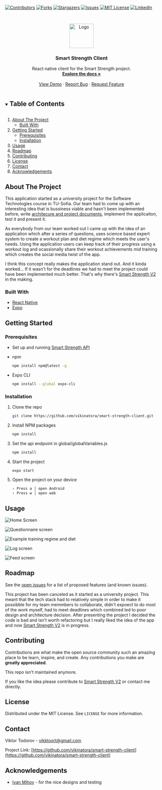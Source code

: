 <!--
*** Thanks for checking out the Best-README-Template. If you have a suggestion
*** that would make this better, please fork the repo and create a pull request
*** or simply open an issue with the tag "enhancement".
*** Thanks again! Now go create something AMAZING! :D
***
***
***
*** To avoid retyping too much info. Do a search and replace for the following:
*** vikinatora, smart-strength-client, twitter_handle, vikktoort@gmail.com, Smart Strength Client, project_description
-->



<!-- PROJECT SHIELDS -->
<!--
*** I'm using markdown "reference style" links for readability.
*** Reference links are enclosed in brackets [ ] instead of parentheses ( ).
*** See the bottom of this document for the declaration of the reference variables
*** for contributors-url, forks-url, etc. This is an optional, concise syntax you may use.
*** https://www.markdownguide.org/basic-syntax/#reference-style-links
-->
[![Contributors][contributors-shield]][contributors-url]
[![Forks][forks-shield]][forks-url]
[![Stargazers][stars-shield]][stars-url]
[![Issues][issues-shield]][issues-url]
[![MIT License][license-shield]][license-url]
[![LinkedIn][linkedin-shield]][linkedin-url]



<!-- PROJECT LOGO -->
<br />
<p align="center">
  <a href="https://github.com/vikinatora/smart-strength-client">
    <img src="images/logo.png" alt="Logo" width="80" height="80">
  </a>

  <h3 align="center">Smart Strength Client</h3>

  <p align="center">
    React native client for the Smart Strength project. 
    <br />
    <a href="https://github.com/vikinatora/smart-strength-client"><strong>Explore the docs »</strong></a>
    <br />
    <br />
    <a href="https://github.com/vikinatora/smart-strength-client">View Demo</a>
    ·
    <a href="https://github.com/vikinatora/smart-strength-client/issues">Report Bug</a>
    ·
    <a href="https://github.com/vikinatora/smart-strength-client/issues">Request Feature</a>
  </p>
</p>



<!-- TABLE OF CONTENTS -->
<details open="open">
  <summary><h2 style="display: inline-block">Table of Contents</h2></summary>
  <ol>
    <li>
      <a href="#about-the-project">About The Project</a>
      <ul>
        <li><a href="#built-with">Built With</a></li>
      </ul>
    </li>
    <li>
      <a href="#getting-started">Getting Started</a>
      <ul>
        <li><a href="#prerequisites">Prerequisites</a></li>
        <li><a href="#installation">Installation</a></li>
      </ul>
    </li>
    <li><a href="#usage">Usage</a></li>
    <li><a href="#roadmap">Roadmap</a></li>
    <li><a href="#contributing">Contributing</a></li>
    <li><a href="#license">License</a></li>
    <li><a href="#contact">Contact</a></li>
    <li><a href="#acknowledgements">Acknowledgements</a></li>
  </ol>
</details>



<!-- ABOUT THE PROJECT -->
## About The Project

This application started as a university project for the Software Technologies course in TU-Sofia. Our team had to come up with an interesting idea that is bussiness 
viable and hasn't been implemented before, write [architecure and project documents](https://github.com/vikinatora/smart-strength-client/tree/master/documentation), 
implement the applicaiton, test it and present it. 

As everybody from our team worked out I came up with the idea of an application which after a series of questions, uses science based expert system to create a workout 
plan and diet regime which meets the user's needs. Using the application users can keep track of their progress using a workout log and ocassionally share their 
workout achievements mid training which creates the social media twist of the app.

I think this concept really makes the application stand out. And it kinda worked... If it wasn't for the deadlines we had to meet the project could have been implemented much better.
That's why there's [Smart Strength V2](https://github.com/smart-strength) in the making. 

### Built With

* [React Native](https://reactnative.dev/)
* [Expo](https://docs.expo.io/)


<!-- GETTING STARTED -->
## Getting Started

### Prerequisites
* Set up and running [Smart Strength API](https://github.com/vikinatora/Smart-Strength-Backend)

* npm
  ```sh
  npm install npm@latest -g
  ```
* Expo CLI
   ```sh
   npm install --global expo-cli
   ```

### Installation

1. Clone the repo
   ```sh
   git clone https://github.com/vikinatora/smart-strength-client.git
   ```
2. Install NPM packages
   ```sh
   npm install
   ```
3. Set the api endpoint in global/globalVariables.js
   ```sh
   npm install
   ```
4. Start the project
   ```sh
   expo start
   ```
5. Open the project on your device
   ```sh
   › Press a │ open Android
   › Press w │ open web
   ```

<!-- USAGE EXAMPLES -->
## Usage

![Home Screen](https://imgur.com/1K1HY6o)

![Questionnaire screen](https://imgur.com/62Sk84y)

![Example training regime and diet](https://imgur.com/0aRQ8xq)

![Log screen](https://imgur.com/N28sLRl)

![Feed screen](https://imgur.com/pO1FGDU)


<!-- ROADMAP -->
## Roadmap

See the [open issues](https://github.com/vikinatora/smart-strength-client/issues) for a list of proposed features (and known issues).

This project has been canceled as it started as a university project. This meant that the tech stack had to relatively simple in order to make it possibble for my team memmbers to collaborate, didn't expoect to do most of the work myself,
had to meet deadlines which combined led to poor design and architecture decision. After presenting the project I decided the code is bad and isn't worth refactoring but 
I really liked the idea of the app and now [Smart Strength V2](https://github.com/smart-strength) is in progress. 


<!-- CONTRIBUTING -->
## Contributing

Contributions are what make the open source community such an amazing place to be learn, inspire, and create. Any contributions you make are **greatly appreciated**.

This repo isn't maintained anymore.

If you like the idea please contribute to [Smart Strength V2](https://github.com/smart-strength) or contact me directly.

<!-- LICENSE -->
## License

Distributed under the MIT License. See `LICENSE` for more information.



<!-- CONTACT -->
## Contact

Viktor Todorov - vikktoort@gmail.com

Project Link: [https://github.com/vikinatora/smart-strength-client](https://github.com/vikinatora/smart-strength-client)



<!-- ACKNOWLEDGEMENTS -->
## Acknowledgements

* [Ivan Mihov](https://github.com/IvanMihovpz) - for the nice designs and testing





<!-- MARKDOWN LINKS & IMAGES -->
<!-- https://www.markdownguide.org/basic-syntax/#reference-style-links -->
[contributors-shield]: https://img.shields.io/github/contributors/vikinatora/smart-strength-client.svg?style=for-the-badge
[contributors-url]: https://github.com/vikinatora/smart-strength-client/graphs/contributors
[forks-shield]: https://img.shields.io/github/forks/vikinatora/smart-strength-client.svg?style=for-the-badge
[forks-url]: https://github.com/vikinatora/smart-strength-client/network/members
[stars-shield]: https://img.shields.io/github/stars/vikinatora/smart-strength-client.svg?style=for-the-badge
[stars-url]: https://github.com/vikinatora/smart-strength-client/stargazers
[issues-shield]: https://img.shields.io/github/issues/vikinatora/smart-strength-client.svg?style=for-the-badge
[issues-url]: https://github.com/vikinatora/smart-strength-client/issues
[license-shield]: https://img.shields.io/github/license/vikinatora/smart-strength-client.svg?style=for-the-badge
[license-url]: https://github.com/vikinatora/smart-strength-client/blob/master/LICENSE.txt
[linkedin-shield]: https://img.shields.io/badge/-LinkedIn-black.svg?style=for-the-badge&logo=linkedin&colorB=555
[linkedin-url]: https://linkedin.com/in/vikinatora
